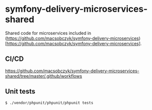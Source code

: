 # symfony-delivery-microservices-shared
Shared code for microservices included in (https://github.com/macsobczyk/symfony-delivery-microservices)[https://github.com/macsobczyk/symfony-delivery-microservices].

## CI/CD
https://github.com/macsobczyk/symfony-delivery-microservices-shared/tree/master/.github/workflows

## Unit tests
```
$ ./vendor/phpunit/phpunit/phpunit tests
```


